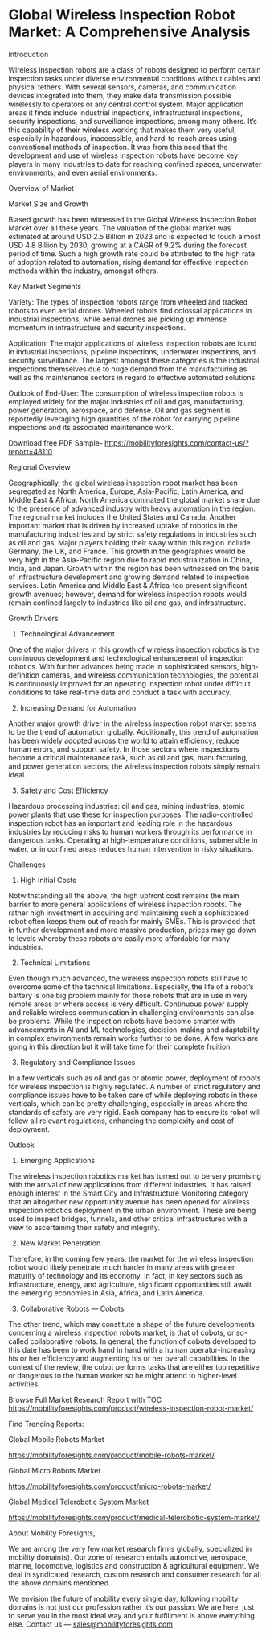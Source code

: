 # Global Wireless Inspection Robot Market: A Comprehensive Analysis

Introduction

Wireless inspection robots are a class of robots designed to perform certain inspection tasks under diverse environmental conditions without cables and physical tethers. With several sensors, cameras, and communication devices integrated into them, they make data transmission possible wirelessly to operators or any central control system. Major application areas it finds include industrial inspections, infrastructural inspections, security inspections, and surveillance inspections, among many others. It’s this capability of their wireless working that makes them very useful, especially in hazardous, inaccessible, and hard-to-reach areas using conventional methods of inspection. It was from this need that the development and use of wireless inspection robots have become key players in many industries to date for reaching confined spaces, underwater environments, and even aerial environments.

Overview of Market

Market Size and Growth

Biased growth has been witnessed in the Global Wireless Inspection Robot Market over all these years. The valuation of the global market was estimated at around USD 2.5 Billion in 2023 and is expected to touch almost USD 4.8 Billion by 2030, growing at a CAGR of 9.2% during the forecast period of time. Such a high growth rate could be attributed to the high rate of adoption related to automation, rising demand for effective inspection methods within the industry, amongst others.

Key Market Segments

Variety: The types of inspection robots range from wheeled and tracked robots to even aerial drones. Wheeled robots find colossal applications in industrial inspections, while aerial drones are picking up immense momentum in infrastructure and security inspections.

Application: The major applications of wireless inspection robots are found in industrial inspections, pipeline inspections, underwater inspections, and security surveillance. The largest amongst these categories is the industrial inspections themselves due to huge demand from the manufacturing as well as the maintenance sectors in regard to effective automated solutions.

Outlook of End-User: The consumption of wireless inspection robots is employed widely for the major industries of oil and gas, manufacturing, power generation, aerospace, and defense. Oil and gas segment is reportedly leveraging high quantities of the robot for carrying pipeline inspections and its associated maintenance work.

Download free PDF Sample- https://mobilityforesights.com/contact-us/?report=48110

Regional Overview

Geographically, the global wireless inspection robot market has been segregated as North America, Europe, Asia-Pacific, Latin America, and Middle East & Africa. North America dominated the global market share due to the presence of advanced industry with heavy automation in the region. The regional market includes the United States and Canada. Another important market that is driven by increased uptake of robotics in the manufacturing industries and by strict safety regulations in industries such as oil and gas. Major players holding their sway within this region include Germany, the UK, and France. This growth in the geographies would be very high in the Asia-Pacific region due to rapid industrialization in China, India, and Japan. Growth within the region has been witnessed on the basis of infrastructure development and growing demand related to inspection services. Latin America and Middle East & Africa-too present significant growth avenues; however, demand for wireless inspection robots would remain confined largely to industries like oil and gas, and infrastructure.

Growth Drivers

1. Technological Advancement

One of the major drivers in this growth of wireless inspection robotics is the continuous development and technological enhancement of inspection robotics. With further advances being made in sophisticated sensors, high-definition cameras, and wireless communication technologies, the potential is continuously improved for an operating inspection robot under difficult conditions to take real-time data and conduct a task with accuracy.

2. Increasing Demand for Automation

Another major growth driver in the wireless inspection robot market seems to be the trend of automation globally. Additionally, this trend of automation has been widely adopted across the world to attain efficiency, reduce human errors, and support safety. In those sectors where inspections become a critical maintenance task, such as oil and gas, manufacturing, and power generation sectors, the wireless inspection robots simply remain ideal.

3. Safety and Cost Efficiency

Hazardous processing industries: oil and gas, mining industries, atomic power plants that use these for inspection purposes. The radio-controlled inspection robot has an important and leading role in the hazardous industries by reducing risks to human workers through its performance in dangerous tasks. Operating at high-temperature conditions, submersible in water, or in confined areas reduces human intervention in risky situations.

Challenges

1. High Initial Costs
   
Notwithstanding all the above, the high upfront cost remains the main barrier to more general applications of wireless inspection robots. The rather high investment in acquiring and maintaining such a sophisticated robot often keeps them out of reach for mainly SMEs. This is provided that in further development and more massive production, prices may go down to levels whereby these robots are easily more affordable for many industries.

2. Technical Limitations

Even though much advanced, the wireless inspection robots still have to overcome some of the technical limitations. Especially, the life of a robot’s battery is one big problem mainly for those robots that are in use in very remote areas or where access is very difficult. Continuous power supply and reliable wireless communication in challenging environments can also be problems. While the inspection robots have become smarter with advancements in AI and ML technologies, decision-making and adaptability in complex environments remain works further to be done. A few works are going in this direction but it will take time for their complete fruition.

3. Regulatory and Compliance Issues

In a few verticals such as oil and gas or atomic power, deployment of robots for wireless inspection is highly regulated. A number of strict regulatory and compliance issues have to be taken care of while deploying robots in these verticals, which can be pretty challenging, especially in areas where the standards of safety are very rigid. Each company has to ensure its robot will follow all relevant regulations, enhancing the complexity and cost of deployment.

Outlook

1. Emerging Applications

The wireless inspection robotics market has turned out to be very promising with the arrival of new applications from different industries. It has raised enough interest in the Smart City and Infrastructure Monitoring category that an altogether new opportunity avenue has been opened for wireless inspection robotics deployment in the urban environment. These are being used to inspect bridges, tunnels, and other critical infrastructures with a view to ascertaining their safety and integrity.

2. New Market Penetration

Therefore, in the coming few years, the market for the wireless inspection robot would likely penetrate much harder in many areas with greater maturity of technology and its economy. In fact, in key sectors such as infrastructure, energy, and agriculture, significant opportunities still await the emerging economies in Asia, Africa, and Latin America.

3. Collaborative Robots — Cobots

The other trend, which may constitute a shape of the future developments concerning a wireless inspection robots market, is that of cobots, or so-called collaborative robots. In general, the function of cobots developed to this date has been to work hand in hand with a human operator-increasing his or her efficiency and augmenting his or her overall capabilities. In the context of the review, the cobot performs tasks that are either too repetitive or dangerous to the human worker so he might attend to higher-level activities.

Browse Full Market Research Report with TOC https://mobilityforesights.com/product/wireless-inspection-robot-market/

Find Trending Reports:

Global Mobile Robots Market

https://mobilityforesights.com/product/mobile-robots-market/

Global Micro Robots Market

https://mobilityforesights.com/product/micro-robots-market/

Global Medical Telerobotic System Market

https://mobilityforesights.com/product/medical-telerobotic-system-market/

About Mobility Foresights,

We are among the very few market research firms globally, specialized in mobility domain(s). Our zone of research entails automotive, aerospace, marine, locomotive, logistics and construction & agricultural equipment. We deal in syndicated research, custom research and consumer research for all the above domains mentioned.

We envision the future of mobility every single day, following mobility domains is not just our profession rather it’s our passion. We are here, just to serve you in the most ideal way and your fulfillment is above everything else. Contact us — sales@mobilityforesights.com





